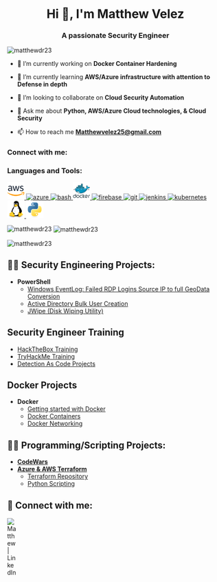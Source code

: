 <h1 align="center">Hi 👋, I'm Matthew Velez</h1>
<h3 align="center">A passionate Security Engineer</h3>

<p align="left"> <img src="https://komarev.com/ghpvc/?username=matthewdr23&label=Profile%20views&color=0e75b6&style=flat" alt="matthewdr23" /> </p>

- 🔭 I’m currently working on **Docker Container Hardening**

- 🌱 I’m currently learning **AWS/Azure infrastructure with attention to Defense in depth**

- 👯 I’m looking to collaborate on **Cloud Security Automation**

- 💬 Ask me about **Python, AWS/Azure Cloud technologies, & Cloud Security**

- 📫 How to reach me **Matthewvelez25@gmail.com**

<h3 align="left">Connect with me:</h3>
<p align="left">
</p>

<h3 align="left">Languages and Tools:</h3>
<p align="left"> <a href="https://aws.amazon.com" target="_blank" rel="noreferrer"> <img src="https://raw.githubusercontent.com/devicons/devicon/master/icons/amazonwebservices/amazonwebservices-original-wordmark.svg" alt="aws" width="40" height="40"/> </a> <a href="https://azure.microsoft.com/en-in/" target="_blank" rel="noreferrer"> <img src="https://www.vectorlogo.zone/logos/microsoft_azure/microsoft_azure-icon.svg" alt="azure" width="40" height="40"/> </a> <a href="https://www.gnu.org/software/bash/" target="_blank" rel="noreferrer"> <img src="https://www.vectorlogo.zone/logos/gnu_bash/gnu_bash-icon.svg" alt="bash" width="40" height="40"/> </a> <a href="https://www.docker.com/" target="_blank" rel="noreferrer"> <img src="https://raw.githubusercontent.com/devicons/devicon/master/icons/docker/docker-original-wordmark.svg" alt="docker" width="40" height="40"/> </a> <a href="https://firebase.google.com/" target="_blank" rel="noreferrer"> <img src="https://www.vectorlogo.zone/logos/firebase/firebase-icon.svg" alt="firebase" width="40" height="40"/> </a> <a href="https://git-scm.com/" target="_blank" rel="noreferrer"> <img src="https://www.vectorlogo.zone/logos/git-scm/git-scm-icon.svg" alt="git" width="40" height="40"/> </a> <a href="https://www.jenkins.io" target="_blank" rel="noreferrer"> <img src="https://www.vectorlogo.zone/logos/jenkins/jenkins-icon.svg" alt="jenkins" width="40" height="40"/> </a> <a href="https://kubernetes.io" target="_blank" rel="noreferrer"> <img src="https://www.vectorlogo.zone/logos/kubernetes/kubernetes-icon.svg" alt="kubernetes" width="40" height="40"/> </a> <a href="https://www.linux.org/" target="_blank" rel="noreferrer"> <img src="https://raw.githubusercontent.com/devicons/devicon/master/icons/linux/linux-original.svg" alt="linux" width="40" height="40"/> </a> <a href="https://www.python.org" target="_blank" rel="noreferrer"> <img src="https://raw.githubusercontent.com/devicons/devicon/master/icons/python/python-original.svg" alt="python" width="40" height="40"/> </a> </p>

<p><img align="left" src="https://github-readme-stats.vercel.app/api/top-langs?username=matthewdr23&show_icons=true&locale=en&layout=compact" alt="matthewdr23" /></p>

<p>&nbsp;<img align="center" src="https://github-readme-stats.vercel.app/api?username=matthewdr23&show_icons=true&locale=en" alt="matthewdr23" /></p>

<p><img align="center" src="https://github-readme-streak-stats.herokuapp.com/?user=matthewdr23&" alt="matthewdr23" /></p>


<h2>👨‍💻 Security Engineering Projects:</h2>

- <b>PowerShell</b>
  - [Windows EventLog: Failed RDP Logins Source IP to full GeoData Conversion](https://github.com/Matthewdr23/Sentinel-Lab)
  - [Active Directory Bulk User Creation](Link)
  - [JWipe (Disk Wiping Utility)](Link)
 
<h2> Security Engineer Training </h2>

  - [HackTheBox Training](https://app.hackthebox.com/profile/239507)
  - [TryHackMe Training](https://github.com/Matthewdr23/TryhackMe_Notes)
  - [Detection As Code Projects](https://github.com/Matthewdr23/Detection-as-Code)
  
<h2>Docker Projects </h2>

- <b>Docker</b>
  - [Getting started with Docker](https://github.com/Matthewdr23/Docker_Projects/tree/main)
  - [Docker Containers](https://github.com/Matthewdr23/Docker_Projects/blob/main/Docker%20Containers/Container%20Documentation.md)
  - [Docker Networking](https://github.com/Matthewdr23/Docker_Projects/blob/main/Docker%20Networking/Networking.md)

<h2>👨‍💻 Programming/Scripting Projects:</h2>

- <b>[CodeWars](https://github.com/Matthewdr23/CodeWars)</b>
- <b>[Azure & AWS Terraform]()</b>
  - [Terraform Repository](https://github.com/Matthewdr23/Terraform_Projects)
  - [Python Scripting](https://github.com/Matthewdr23/Python_Scripting)

<h2> 🤳 Connect with me:</h2>

[<img align="left" alt="Matthew | LinkedIn" width="22px" src="https://cdn.jsdelivr.net/npm/simple-icons@v3/icons/linkedin.svg" />][linkedin]



[linkedin]:https://www.linkedin.com/in/matthew-velez-b85b97140/

<!--
**joshmadakor1/joshmadakor1** is a ✨ _special_ ✨ repository because its `README.md` (this file) appears on your GitHub profile.

Here are some ideas to get you started:

- 🔭 I’m currently working on ...
- 🌱 I’m currently learning ...
- 👯 I’m looking to collaborate on ...
- 🤔 I’m looking for help with ...
- 💬 Ask me about ...
- 📫 How to reach me: ...
- 😄 Pronouns: ...
- ⚡ Fun fact: ...
-->
